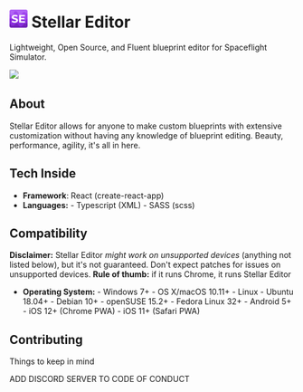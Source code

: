 # ![](./public/favicon-32x32.png) Stellar Editor

Lightweight, Open Source, and Fluent blueprint editor for Spaceflight Simulator.

![](https://i.imgur.com/nWJzRLA.png)

## About

Stellar Editor allows for anyone to make custom blueprints with extensive customization without having any knowledge of blueprint editing. Beauty, performance, agility, it's all in here.

## Tech Inside

- **Framework**: React (create-react-app)
- **Languages:** - Typescript (XML) - SASS (scss)

## Compatibility

**Disclaimer:** Stellar Editor _might work on unsupported devices_ (anything not listed below), but it's not guaranteed. Don't expect patches for issues on unsupported devices.
**Rule of thumb:** if it runs Chrome, it runs Stellar Editor

- **Operating System:** - Windows 7+ - OS X/macOS 10.11+ - Linux - Ubuntu 18.04+ - Debian 10+ - openSUSE 15.2+ - Fedora Linux 32+ - Android 5+ - iOS 12+ (Chrome PWA) - iOS 11+ (Safari PWA)

## Contributing

Things to keep in mind

ADD DISCORD SERVER TO CODE OF CONDUCT
